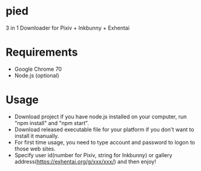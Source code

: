 # pied
3 in 1 Downloader for Pixiv + Inkbunny + Exhentai

# Requirements
* Google Chrome 70
* Node.js (optional)

# Usage
* Download project if you have node.js installed on your computer, run "npm install" and "npm start".
* Download released executable file for your platform if you don't want to install it manually.
* For first time usage, you need to type account and password to logon to those web sites.
* Specify user id(number for Pixiv, string for Inkbunny) or gallery address(https://exhentai.org/g/xxx/xxx/) and then enjoy!
